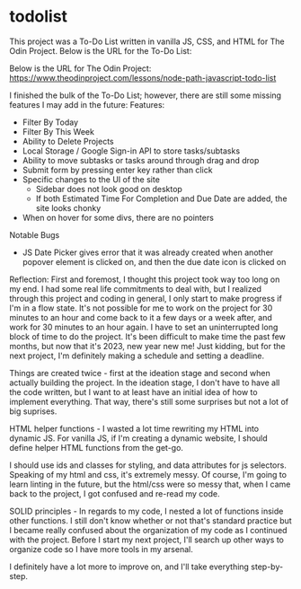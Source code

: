 # todolist

This project was a To-Do List written in vanilla JS, CSS, and HTML for The Odin Project.
Below is the URL for the To-Do List:


Below is the URL for The Odin Project:
https://www.theodinproject.com/lessons/node-path-javascript-todo-list

I finished the bulk of the To-Do List; however, there are still some missing features I may add in the future:
Features:
- Filter By Today
- Filter By This Week
- Ability to Delete Projects
- Local Storage / Google Sign-in API to store tasks/subtasks
- Ability to move subtasks or tasks around through drag and drop
- Submit form by pressing enter key rather than click
- Specific changes to the UI of the site
    - Sidebar does not look good on desktop
    - If both Estimated Time For Completion and Due Date are added, the site looks chonky
- When on hover for some divs, there are no pointers

Notable Bugs
- JS Date Picker gives error that it was already created when another popover element is clicked on, and then the due date icon is clicked on

Reflection:
First and foremost, I thought this project took way too long on my end. I had some real life commitments to deal with, but I realized through this project and coding in general, I only start to make progress if I'm in a flow state. It's not possible for me to work on the project for 30 minutes to an hour and come back to it a few days or a week after, and work for 30 minutes to an hour again. I have to set an uninterrupted long block of time to do the project. It's been difficult to make time the past few months, but now that it's 2023, new year new me! Just kidding, but for the next project, I'm definitely making a schedule and setting a deadline.

Things are created twice - first at the ideation stage and second when actually building the project. In the ideation stage, I don't have to have all the code written, but I want to at least have an initial idea of how to implement everything. That way, there's still some surprises but not a lot of big suprises.

HTML helper functions - I wasted a lot time rewriting my HTML into dynamic JS. For vanilla JS, if I'm creating a dynamic website, I should define helper HTML functions from the get-go.

I should use ids and classes for styling, and data attributes for js selectors. Speaking of my html and css, it's extremely messy. Of course, I'm going to learn linting in the future, but the html/css were so messy that, when I came back to the project, I got confused and re-read my code.

SOLID principles - In regards to my code, I nested a lot of functions inside other functions. I still don't know whether or not that's standard practice but I became really confused about the organization of my code as I continued with the project. Before I start my next project, I'll search up other ways to organize code so I have more tools in my arsenal.

I definitely have a lot more to improve on, and I'll take everything step-by-step.


